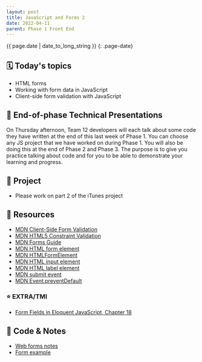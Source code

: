 ```yaml
---
layout: post
title: JavaScript and Forms 2
date: 2022-04-11
parent: Phase 1 Front End
---
```


{{ page.date | date_to_long_string }}
{: .page-date}

## 🗓️ Today's topics

- HTML forms
- Working with form data in JavaScript
- Client-side form validation with JavaScript

## 🐣 End-of-phase Technical Presentations

On Thursday afternoon, Team 12 developers will each talk about some code they have written at the end of this last week of Phase 1. You can choose any JS project that we have worked on during Phase 1. You will also be doing this at the end of Phase 2 and Phase 3. The purpose is to give you practice talking about code and for you to be able to demonstrate your learning and progress.

<!-- We'll talk more about this on Wednesday. For today, read the information about [how technical presentations work](). -->

## 🎯 Project

- Please work on part 2 of the iTunes project

## 🔖 Resources

- [MDN Client-Side Form Validation](https://developer.mozilla.org/en-US/docs/Learn/Forms/Form_validation)
- [MDN HTML5 Constraint Validation](https://developer.mozilla.org/en-US/docs/Web/Guide/HTML/HTML5/Constraint_validation)
- [MDN Forms Guide](https://developer.mozilla.org/en-US/docs/Learn/Forms)
- [MDN HTML form element](https://developer.mozilla.org/en-US/docs/Web/HTML/Element/form)
- [MDN HTMLFormElement](https://developer.mozilla.org/en-US/docs/Web/API/HTMLFormElement/elements)
- [MDN HTML input element](https://developer.mozilla.org/en-US/docs/Web/HTML/Element/input)
- [MDN HTML label element](https://developer.mozilla.org/en-US/docs/Web/HTML/Element/label)
- [MDN submit event](https://developer.mozilla.org/en-US/docs/Web/API/HTMLFormElement/submit_event)
- [MDN Event.preventDefault](https://developer.mozilla.org/en-US/docs/Web/API/Event/preventDefault)

### ⭐️ EXTRA/TMI

- [Form Fields in Eloquent JavaScript, Chapter 18](https://eloquentjavascript.net/18_http.html#h_H222GOgM6T)

## 🦉 Code & Notes

- [Web forms notes](https://github.com/Momentum-Team-12/notes/blob/main/js-forms.md)
- [Form example](https://github.com/Momentum-Team-11/example-js-forms)
